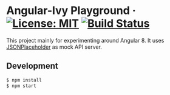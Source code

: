 # Angular-Ivy Playground &middot; [![License: MIT](https://img.shields.io/badge/License-MIT-yellow.svg)](https://opensource.org/licenses/MIT) [![Build Status](https://travis-ci.org/khmy2010/Angular-Ivy-Playground.svg?branch=master)](https://travis-ci.org/khmy2010/Angular-Ivy-Playground)

This project mainly for experimenting around Angular 8. It uses [JSONPlaceholder](https://jsonplaceholder.typicode.com/) as mock API server.

## Development
```sh
$ npm install
$ npm start
```






